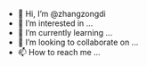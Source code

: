 - 👋 Hi, I’m @zhangzongdi
- 👀 I’m interested in ...
- 🌱 I’m currently learning ...
- 💞️ I’m looking to collaborate on ...
- 📫 How to reach me ...

<!---
zhangzongdi/zhangzongdi is a ✨ special ✨ repository because its `README.md` (this file) appears on your GitHub profile.
You can click the Preview link to take a look at your changes.
--->
